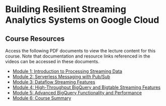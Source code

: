 # Building Resilient Streaming Analytics Systems on Google Cloud

## Course Resources

Access the following PDF documents to view the lecture content for this course.
Note that documentation and resource links referenced in the videos can be accessed in
these documents.

- [Module 1: Introduction to Processing Streaming Data](OD_M1_Introduction_to_Processing_Streaming_Data.pdf)
- [Module 2: Serverless Messaging with Pub/Sub](OD_M2_Serverless_Messaging_with_Pub_Sub.pdf)
- [Module 3: Dataflow Streaming Features](OD_M3_Dataflow_Streaming_Features.pdf)
- [Module 4: High-Throughput BigQuery and Bigtable Streaming Features](OD_M4_High-Throughput_BigQuery_and_Bigtable_Streaming_Features.pdf)
- [Module 5: Advanced BigQuery Functionality and Performance](OD_M5_Advanced_BigQuery_Functionality_and_Performance.pdf)
- [Module 6: Course Summary](OD_M6_Summary.pdf)